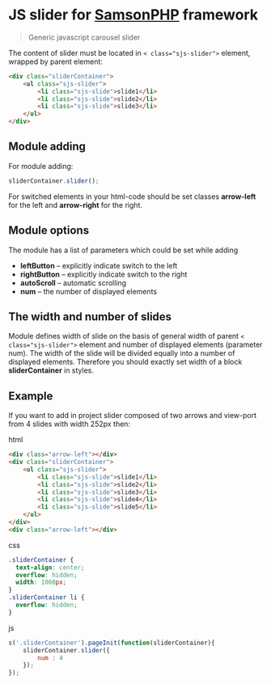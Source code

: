 # JS slider for [SamsonPHP](http://samsonphp.com) framework

> Generic javascript carousel slider

The content of slider must be located in ```< class="sjs-slider">``` element, wrapped by parent element:

```html
<div class="sliderContainer">
    <ul class="sjs-slider">
        <li class="sjs-slide">slide1</li>
        <li class="sjs-slide">slide2</li>
        <li class="sjs-slide">slide3</li>
    </ul>
</div>
```

## Module adding 

For module adding:

```js
sliderContainer.slider();
```

For switched elements in your html-code should be set classes **arrow-left** for the left and **arrow-right** for the right.

## Module options

The module has a list of parameters which could be set while adding

* **leftButton** – explicitly indicate switch to the left
* **rightButton** – explicitly indicate switch to the right
* **autoScroll** – automatic scrolling
* **num** – the number of displayed elements

## The width and number of slides 

Module defines width of slide on the basis of general width of parent ```< class="sjs-slider">``` element and number
of displayed elements (parameter num). The width of the slide will be divided equally into a number
of displayed elements. Therefore you should exactly set width of a block **sliderContainer** in styles.  

## Example

If you want to add in project slider composed of two arrows and view-port from 4 slides with width 252px then:

html
```html
<div class="arrow-left"></div>
<div class="sliderContainer">
    <ul class="sjs-slider">
        <li class="sjs-slide">slide1</li>
        <li class="sjs-slide">slide2</li>
        <li class="sjs-slide">slide3</li>
        <li class="sjs-slide">slide4</li>
        <li class="sjs-slide">slide5</li>
    </ul>
</div>
<div class="arrow-left"></div>
```
css
```css
.sliderContainer {
  text-align: center;
  overflow: hidden;
  width: 1008px;
}
.sliderContainer li {
  overflow: hidden;
}
```
js
```js
s('.sliderContainer').pageInit(function(sliderContainer){
    sliderContainer.slider({
        num : 4
    });
});
```
